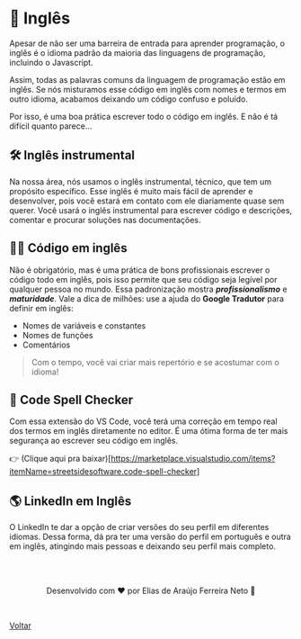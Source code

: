 # 🗽 Inglês

Apesar de não ser uma barreira de entrada para aprender programação, o inglês é o idioma padrão da maioria das linguagens de programação, incluindo o Javascript.

Assim, todas as palavras comuns da linguagem de programação estão em inglês. Se nós misturamos esse código em inglês com nomes e termos em outro idioma, acabamos deixando um código confuso e poluído.

Por isso, é uma boa prática escrever todo o código em inglês. E não é tá difícil quanto parece...

## 🛠 Inglês instrumental

Na nossa área, nós usamos o inglês instrumental, técnico, que tem um propósito específico. Esse inglês é muito mais fácil de aprender e desenvolver, pois você estará em contato com ele diariamente quase sem querer. Você usará o inglês instrumental para escrever código e descrições, comentar e procurar soluções nas documentações.

## 👨‍💻 Código em inglês

Não é obrigatório, mas é uma prática de bons profissionais escrever o código todo em inglês, pois isso permite que seu código seja legível por qualquer pessoa no mundo. Essa padronização mostra **_profissionalismo_** e **_maturidade_**. Vale a dica de milhões: use a ajuda do **Google Tradutor** para definir em inglês:

- Nomes de variáveis e constantes
- Nomes de funções
- Comentários

> Com o tempo, você vai criar mais repertório e se acostumar com o idioma!

## 👀 Code Spell Checker

Com essa extensão do VS Code, você terá uma correção em tempo real dos termos em inglês diretamente no editor. É uma ótima forma de ter mais segurança ao escrever seu código em inglês.

👉 (Clique aqui pra baixar)[https://marketplace.visualstudio.com/items?itemName=streetsidesoftware.code-spell-checker]

## 🌎 LinkedIn em Inglês

O LinkedIn te dar a opção de criar versões do seu perfil em diferentes idiomas. Dessa forma, dá pra ter uma versão do perfil em português e outra em inglês, atingindo mais pessoas e deixando seu perfil mais completo.

<br>
<br>

<p align="center"> Desenvolvido com ❤ por Elias de Araújo Ferreira Neto 👋 <p>

<br>

<a href="../../README.md">Voltar</a>
